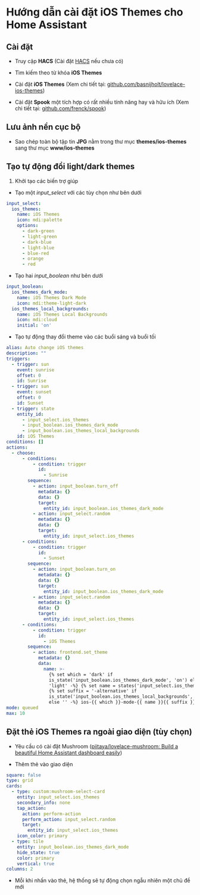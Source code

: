 # Hướng dẫn cài đặt iOS Themes cho Home Assistant

## Cài đặt

- Truy cập **HACS** (Cài đặt [HACS](https://github.com/hacs) nếu chưa có)

- Tìm kiếm theo từ khóa **iOS Themes**

- Cài đặt **iOS Themes** (Xem chi tiết tại: [github.com/basnijholt/lovelace-ios-themes](https://github.com/basnijholt/lovelace-ios-themes))

- Cài đặt **Spook** một tích hợp có rất nhiều tính năng hay và hữu ích (Xem chi tiết tại: [github.com/frenck/spook](https://github.com/frenck/spook))

## Lưu ảnh nền cục bộ

- Sao chép toàn bộ tập tin **JPG** nằm trong thư mục **themes/ios-themes** sang thư mục **www/ios-themes**

## Tạo tự động đổi light/dark themes

1. Khởi tạo các biến trợ giúp

- Tạo một *input_select* với các tùy chọn như bên dưới

```yaml
input_select:
  ios_themes:
    name: iOS Themes
    icon: mdi:palette
    options:
      - dark-green
      - light-green
      - dark-blue
      - light-blue
      - blue-red
      - orange
      - red
```

- Tạo hai *input_boolean* như bên dưới

```yaml
input_boolean:
  ios_themes_dark_mode:
    name: iOS Themes Dark Mode
    icon: mdi:theme-light-dark
  ios_themes_local_backgrounds:
    name: iOS Themes Local Backgrounds
    icon: mdi:cloud
    initial: 'on'
```

- Tạo tự động thay đổi theme vào các buổi sáng và buổi tối

```yaml
alias: Auto change iOS themes
description: ""
triggers:
  - trigger: sun
    event: sunrise
    offset: 0
    id: Sunrise
  - trigger: sun
    event: sunset
    offset: 0
    id: Sunset
  - trigger: state
    entity_id:
      - input_select.ios_themes
      - input_boolean.ios_themes_dark_mode
      - input_boolean.ios_themes_local_backgrounds
    id: iOS Themes
conditions: []
actions:
  - choose:
      - conditions:
          - condition: trigger
            id:
              - Sunrise
        sequence:
          - action: input_boolean.turn_off
            metadata: {}
            data: {}
            target:
              entity_id: input_boolean.ios_themes_dark_mode
          - action: input_select.random
            metadata: {}
            data: {}
            target:
              entity_id: input_select.ios_themes
      - conditions:
          - condition: trigger
            id:
              - Sunset
        sequence:
          - action: input_boolean.turn_on
            metadata: {}
            data: {}
            target:
              entity_id: input_boolean.ios_themes_dark_mode
          - action: input_select.random
            metadata: {}
            data: {}
            target:
              entity_id: input_select.ios_themes
      - conditions:
          - condition: trigger
            id:
              - iOS Themes
        sequence:
          - action: frontend.set_theme
            metadata: {}
            data:
              name: >-
                {% set which = 'dark' if
                is_state('input_boolean.ios_themes_dark_mode', 'on') else
                'light' -%} {% set name = states('input_select.ios_themes') -%}
                {% set suffix = '-alternative' if
                is_state('input_boolean.ios_themes_local_backgrounds', 'on')
                else '' -%} ios-{{ which }}-mode-{{ name }}{{ suffix }}
mode: queued
max: 10
```

## Đặt thẻ iOS Themes ra ngoài giao diện (tùy chọn)

- Yêu cầu có cài đặt Mushroom ([piitaya/lovelace-mushroom: Build a beautiful Home Assistant dashboard easily](https://github.com/piitaya/lovelace-mushroom))

- Thêm thẻ vào giao diện

```yaml
square: false
type: grid
cards:
  - type: custom:mushroom-select-card
    entity: input_select.ios_themes
    secondary_info: none
    tap_action:
      action: perform-action
      perform_action: input_select.random
      target:
        entity_id: input_select.ios_themes
    icon_color: primary
  - type: tile
    entity: input_boolean.ios_themes_dark_mode
    hide_state: true
    color: primary
    vertical: true
columns: 2
```

- Mỗi khi nhấn vào thẻ, hệ thống sẽ tự động chọn ngẫu nhiên một chủ đề mới

